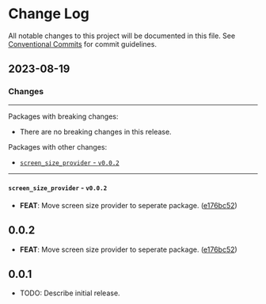 # Change Log

All notable changes to this project will be documented in this file.
See [Conventional Commits](https://conventionalcommits.org) for commit guidelines.

## 2023-08-19

### Changes

---

Packages with breaking changes:

 - There are no breaking changes in this release.

Packages with other changes:

 - [`screen_size_provider` - `v0.0.2`](#screen_size_provider---v002)

---

#### `screen_size_provider` - `v0.0.2`

 - **FEAT**: Move screen size provider to seperate package. ([e176bc52](https://github.com/helpisdev/screen_size_provider.git/commit/e176bc5280a8a22c1c8bd322cc9a942e2b839148))

## 0.0.2

 - **FEAT**: Move screen size provider to seperate package. ([e176bc52](https://github.com/helpisdev/screen_size_provider.git/commit/e176bc5280a8a22c1c8bd322cc9a942e2b839148))

## 0.0.1

* TODO: Describe initial release.
